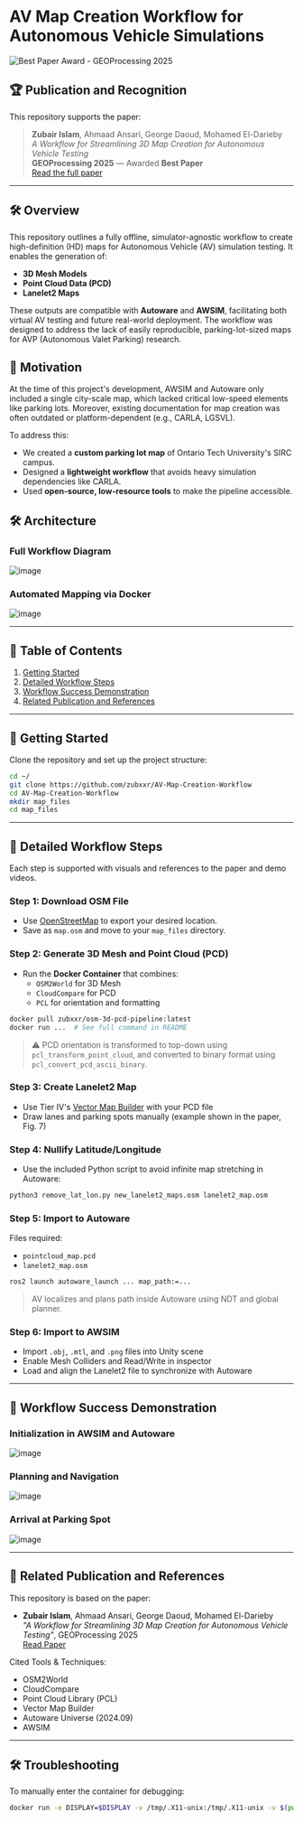 # AV Map Creation Workflow for Autonomous Vehicle Simulations

![Best Paper Award - GEOProcessing 2025](https://img.shields.io/badge/Best%20Paper-GEOProcessing%202025-brightgreen?style=flat-square)

## 🏆 Publication and Recognition

This repository supports the paper:
> **Zubair Islam**, Ahmaad Ansari, George Daoud, Mohamed El-Darieby  
> *A Workflow for Streamlining 3D Map Creation for Autonomous Vehicle Testing*  
> **GEOProcessing 2025** — Awarded **Best Paper**  
> [Read the full paper](https://www.thinkmind.org/library/GEOProcessing/GEOProcessing_2025/geoprocessing_2025_2_40_30041.html)

---

## 🛠️ Overview

This repository outlines a fully offline, simulator-agnostic workflow to create high-definition (HD) maps for Autonomous Vehicle (AV) simulation testing. It enables the generation of:

- **3D Mesh Models**
- **Point Cloud Data (PCD)**
- **Lanelet2 Maps**

These outputs are compatible with **Autoware** and **AWSIM**, facilitating both virtual AV testing and future real-world deployment. The workflow was designed to address the lack of easily reproducible, parking-lot-sized maps for AVP (Autonomous Valet Parking) research.

## 📆 Motivation

At the time of this project's development, AWSIM and Autoware only included a single city-scale map, which lacked critical low-speed elements like parking lots. Moreover, existing documentation for map creation was often outdated or platform-dependent (e.g., CARLA, LGSVL).

To address this:
- We created a **custom parking lot map** of Ontario Tech University's SIRC campus.
- Designed a **lightweight workflow** that avoids heavy simulation dependencies like CARLA.
- Used **open-source, low-resource tools** to make the pipeline accessible.

## 🛠️ Architecture

### Full Workflow Diagram
![image](https://github.com/user-attachments/assets/975b8182-9a63-4b15-b198-fe80a1c99708)

### Automated Mapping via Docker
![image](https://github.com/user-attachments/assets/eff78a19-81f3-4990-9137-efca93cb049d)

---

## 📅 Table of Contents
1. [Getting Started](#getting-started)
2. [Detailed Workflow Steps](#detailed-workflow-steps)
3. [Workflow Success Demonstration](#workflow-success-demonstration)
4. [Related Publication and References](#related-publication-and-references)

---

## 🚀 Getting Started

Clone the repository and set up the project structure:
```bash
cd ~/
git clone https://github.com/zubxxr/AV-Map-Creation-Workflow
cd AV-Map-Creation-Workflow
mkdir map_files
cd map_files
```

---

## 🔁 Detailed Workflow Steps

Each step is supported with visuals and references to the paper and demo videos.

### Step 1: Download OSM File
- Use [OpenStreetMap](https://www.openstreetmap.org/) to export your desired location.
- Save as `map.osm` and move to your `map_files` directory.

### Step 2: Generate 3D Mesh and Point Cloud (PCD)
- Run the **Docker Container** that combines:
  - `OSM2World` for 3D Mesh
  - `CloudCompare` for PCD
  - `PCL` for orientation and formatting
```bash
docker pull zubxxr/osm-3d-pcd-pipeline:latest
docker run ...  # See full command in README
```

> ⚠️ PCD orientation is transformed to top-down using `pcl_transform_point_cloud`, and converted to binary format using `pcl_convert_pcd_ascii_binary`.

### Step 3: Create Lanelet2 Map
- Use Tier IV's [Vector Map Builder](https://tools.tier4.jp/vector_map_builder_ll2/) with your PCD file
- Draw lanes and parking spots manually (example shown in the paper, Fig. 7)

### Step 4: Nullify Latitude/Longitude
- Use the included Python script to avoid infinite map stretching in Autoware:
```bash
python3 remove_lat_lon.py new_lanelet2_maps.osm lanelet2_map.osm
```

### Step 5: Import to Autoware
Files required:
- `pointcloud_map.pcd`
- `lanelet2_map.osm`

```bash
ros2 launch autoware_launch ... map_path:=... 
```

> AV localizes and plans path inside Autoware using NDT and global planner.

### Step 6: Import to AWSIM
- Import `.obj`, `.mtl`, and `.png` files into Unity scene
- Enable Mesh Colliders and Read/Write in inspector
- Load and align the Lanelet2 file to synchronize with Autoware

---

## 🚩 Workflow Success Demonstration

### Initialization in AWSIM and Autoware
![image](https://github.com/user-attachments/assets/0b7c5f4f-debe-4848-be7e-f8919a99c18b)

### Planning and Navigation
![image](https://github.com/user-attachments/assets/f9b89e0c-2359-4f17-b0ff-eda4dd4d2653)

### Arrival at Parking Spot
![image](https://github.com/user-attachments/assets/f3e45604-2fe0-4f5b-9f1a-c98c1c2fa583)

---

## 🔗 Related Publication and References

This repository is based on the paper:
- **Zubair Islam**, Ahmaad Ansari, George Daoud, Mohamed El-Darieby  
  *"A Workflow for Streamlining 3D Map Creation for Autonomous Vehicle Testing"*, GEOProcessing 2025  
  [Read Paper](https://www.thinkmind.org/library/GEOProcessing/GEOProcessing_2025/geoprocessing_2025_2_40_30041.html)

Cited Tools & Techniques:
- OSM2World
- CloudCompare
- Point Cloud Library (PCL)
- Vector Map Builder
- Autoware Universe (2024.09)
- AWSIM

---

## 🛠️ Troubleshooting

To manually enter the container for debugging:
```bash
docker run -e DISPLAY=$DISPLAY -v /tmp/.X11-unix:/tmp/.X11-unix -v $(pwd)/map_files/map.osm:/app/map.osm --entrypoint bash -it osm-3d-pcd-pipeline
```
